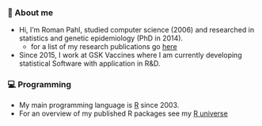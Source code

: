 ### 👋 About me
* Hi, I’m Roman Pahl, studied computer science (2006) and researched in statistics and genetic epidemiology (PhD in 2014).
  - for a list of my research publications go [here](https://www.researchgate.net/profile/Roman-Pahl-2#publications)
* Since 2015, I work at GSK Vaccines where I am currently developing statistical Software with application in R&D.

### 💻 Programming
* My main programming language is [R](https://www.r-project.org/) since 2003.
* For an overview of my published R packages see my [R universe](https://rpahl.r-universe.dev/packages)



<!---
rpahl/rpahl is a ✨ special ✨ repository because its `README.md` (this file) appears on your GitHub profile.
You can click the Preview link to take a look at your changes.
--->
